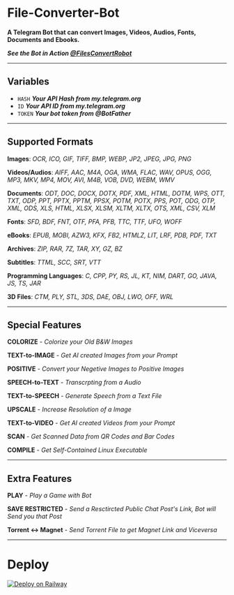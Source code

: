 # File-Converter-Bot

**A Telegram Bot that can convert Images, Videos, Audios, Fonts, Documents and Ebooks.**

**_See the Bot in Action [@FilesConvertRobot](https://t.me/filesconvertrobot)_**

---

## Variables
- `HASH` **_Your API Hash from my.telegram.org_**
- `ID` **_Your API ID from my.telegram.org_**
- `TOKEN` **_Your bot token from @BotFather_**

---
## Supported Formats

**Images**:  *OCR, ICO, GIF, TIFF, BMP, WEBP, JP2, JPEG, JPG, PNG*

**Videos/Audios**:  *AIFF, AAC, M4A, OGA, WMA, FLAC, WAV, OPUS, OGG, MP3, MKV, MP4, MOV, AVI, M4B, VOB, DVD, WEBM, WMV*

**Documents**: *ODT, DOC, DOCX, DOTX, PDF, XML, HTML, DOTM, WPS, OTT, TXT, ODP, PPT, PPTX, PPTM, PPSX, POTM, POTX, PPS, POT, ODG, OTP, XML, ODS, XLS, HTML, XLSX, XLSM, XLTM, XLTX, OTS, XML, CSV, XLM*

**Fonts**:  *SFD, BDF, FNT, OTF, PFA, PFB, TTC, TTF, UFO, WOFF*

**eBooks**:  *EPUB, MOBI, AZW3, KFX, FB2, HTMLZ, LIT, LRF, PDB, PDF, TXT*

**Archives**:  *ZIP, RAR, 7Z, TAR, XY, GZ, BZ*

**Subtitles**: *TTML, SCC, SRT, VTT*

**Programming Languages**: *C, CPP, PY, RS, JL, KT, NIM, DART, GO, JAVA, JS, TS, JAR*

**3D Files**: *CTM, PLY, STL, 3DS, DAE, OBJ, LWO, OFF, WRL*

---

## Special Features

**COLORIZE** - *Colorize your Old B&W Images*

**TEXT-to-IMAGE** - *Get AI created Images from your Prompt*

**POSITIVE** - *Convert your Negetive Images to Positive Images*

**SPEECH-to-TEXT** - *Transcrpting from a Audio*

**TEXT-to-SPEECH** - *Generate Speech from a Text File*

**UPSCALE** - *Increase Resolution of a Image*

**TEXT-to-VIDEO** - *Get AI created Videos from your Prompt*

**SCAN** - *Get Scanned Data from QR Codes and Bar Codes*

**COMPILE** - *Get Self-Contained Linux Executable*

---

## Extra Features

**PLAY** - *Play a Game with Bot*

**SAVE RESTRICTED** - *Send a Resctircted Public Chat Post's Link, Bot will Send you that Post*

**Torrent <-> Magnet** - *Send Torrent File to get Magnet Link and Viceversa*

---

# Deploy

[![Deploy on Railway](https://railway.app/button.svg)](https://railway.app/new/template/p9CtdU?referralCode=_4oAwx)

